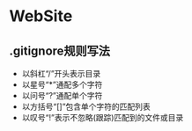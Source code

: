 # WebSite

## .gitignore规则写法
* 以斜杠“/”开头表示目录
* 以星号“*”通配多个字符
* 以问号“?”通配单个字符
* 以方括号“[]”包含单个字符的匹配列表
* 以叹号“!”表示不忽略(跟踪)匹配到的文件或目录
